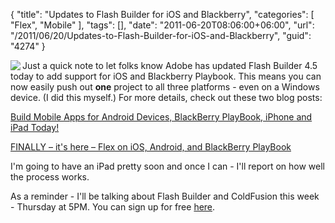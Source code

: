 {
	"title": "Updates to Flash Builder for iOS and Blackberry",
	"categories": [
		"Flex",
		"Mobile"
	],
	"tags": [],
	"date": "2011-06-20T08:06:00+06:00",
	"url": "/2011/06/20/Updates-to-Flash-Builder-for-iOS-and-Blackberry",
	"guid": "4274"
}

<img src="https://static.raymondcamden.com/images/cfjedi/Adobe_Flash_Builder_4_Logo.png" align="left" /> Just a quick note to let folks know Adobe has updated Flash Builder 4.5 today to add support for iOS and Blackberry Playbook. This means you can now easily push out <b>one</b> project to all three platforms - even on a Windows device. (I did this myself.) For more details, check out these two blog posts:

<a href="http://blogs.adobe.com/flashplatform/2011/06/build-mobile-apps-for-android-devices-blackberry-playbook-iphone-and-ipad-today.html">Build Mobile Apps for Android Devices, BlackBerry PlayBook, iPhone and iPad Today!</a>

<a href="http://gregsramblings.com/2011/06/20/finally-its-here-flex-on-ios-android-and-blackberry-playbook/">FINALLY – it's here – Flex on iOS, Android, and BlackBerry PlayBook</a>

I'm going to have an iPad pretty soon and once I can - I'll report on how well the process works. 

As a reminder - I'll be talking about Flash Builder and ColdFusion this week - Thursday at 5PM. You can sign up for free <a href="http://www.adobe.com/cfusion/event/index.cfm?event=detail&id=1489921&loc=en_us">here</a>. 

<br clear="left" />